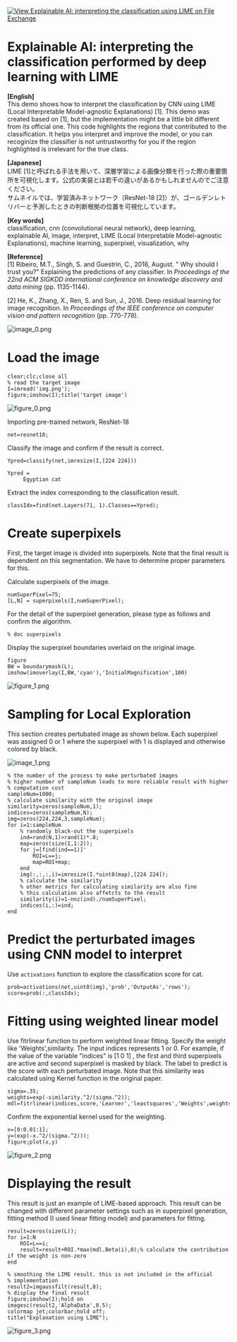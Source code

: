 [![View Explainable AI: interpreting the classification using LIME on File Exchange](https://www.mathworks.com/matlabcentral/images/matlab-file-exchange.svg)](https://jp.mathworks.com/matlabcentral/fileexchange/77828-explainable-ai-interpreting-the-classification-using-lime)
# Explainable AI: interpreting the classification performed by deep learning with LIME

**[English]**  
This demo shows how to interpret the classification by CNN using LIME (Local Interpretable Model-agnostic Explanations) [1]. This demo was created based on [1], but the implementation might be a little bit different from its official one. This code highlights the regions that contributed to the classification.  It helps you interpret and improve the model, or you can recoginize the classifier is not untrustworthy for you if the region highlighted is irrelevant for the true class. 



  
**[Japanese]**  
LIME [1]と呼ばれる手法を用いて、深層学習による画像分類を行った際の重要箇所を可視化します。公式の実装とは若干の違いがあるかもしれませんのでご注意ください。  
サムネイルでは、学習済みネットワーク（ResNet-18 [2]）が、ゴールデンレトリバーと予測したときの判断根拠の位置を可視化しています。

**[Key words]**  
classification, cnn (convolutional neural network), deep learning, explainable AI, image, interpret, LIME (Local Interpretable Model-agnostic Explanations), machine learning, superpixel, visualization, why

**[Reference]**  
[1] Ribeiro, M.T., Singh, S. and Guestrin, C., 2016, August. " Why should I trust you?" Explaining the predictions of any classifier. In *Proceedings of the 22nd ACM SIGKDD international conference on knowledge discovery and data mining* (pp. 1135-1144).




[2] He, K., Zhang, X., Ren, S. and Sun, J., 2016. Deep residual learning for image recognition. In *Proceedings of the IEEE conference on computer vision and pattern recognition* (pp. 770-778).




![image_0.png](README_images/image_0.png)


# Load the image

```matlab:Code
clear;clc;close all
% read the target image
I=imread('img.png');
figure;imshow(I);title('target image')
```


![figure_0.png](README_images/figure_0.png)



Importing pre-trained network, ResNet-18



```matlab:Code
net=resnet18;
```



Classify the image and confirm if the result is correct. 



```matlab:Code
Ypred=classify(net,imresize(I,[224 224]))
```


```text:Output
Ypred = 
     Egyptian cat 

```



Extract the index corresponding to the classification result. 



```matlab:Code
classIdx=find(net.Layers(71, 1).Classes==Ypred);
```

# Create superpixels 


First, the target image is divided into superpixels. Note that the final result is dependent on this segmentation. We have to determine proper parameters for this. 




Calculate superpixels of the image. 



```matlab:Code
numSuperPixel=75;
[L,N] = superpixels(I,numSuperPixel);
```



For the detail of the superpixel generation, please type as follows and confirm the algorithm. 



```matlab:Code
% doc superpixels
```



Display the superpixel boundaries overlaid on the original image.



```matlab:Code
figure
BW = boundarymask(L);
imshow(imoverlay(I,BW,'cyan'),'InitialMagnification',100)
```


![figure_1.png](README_images/figure_1.png)

# Sampling for Local Exploration


This section creates pertubated image as shown below. Each superpixel was assigned 0 or 1 where the superpixel with 1 is displayed and otherwise colored by black.  




![image_1.png](README_images/image_1.png)



```matlab:Code
% the number of the process to make perturbated images
% higher number of sampleNum leads to more reliable result with higher
% computation cost
sampleNum=1000;
% calculate similarity with the original image
similarity=zeros(sampleNum,1);
indices=zeros(sampleNum,N);
img=zeros(224,224,3,sampleNum);
for i=1:sampleNum
    % randomly black-out the superpixels
    ind=rand(N,1)>rand(1)*.8;
    map=zeros(size(I,1:2));
    for j=[find(ind==1)]'
        ROI=L==j;
        map=ROI+map;
    end  
    img(:,:,:,i)=imresize(I.*uint8(map),[224 224]);
    % calculate the similarity
    % other metrics for calculating similarity are also fine
    % this calculation also affetcts to the result
    similarity(i)=1-nnz(ind)./numSuperPixel;
    indices(i,:)=ind;   
end
```

# Predict the perturbated images using CNN model to interpret


Use `activations` function to explore the classification score for cat. 



```matlab:Code
prob=activations(net,uint8(img),'prob','OutputAs','rows');
score=prob(:,classIdx);
```

# Fitting using weighted linear model


Use fitrlinear function to perform weighted linear fitting. Specify the weight like 'Weights',similarity. The input indices represents 1 or 0. For example, if the value of the variable "indices" is [1 0 1] , the first and third superpixels are active and second superpixel is masked by black. The label to predict is the score with each perturbated image. Note that this similarity was calculated using Kernel function in the original paper. 



```matlab:Code
sigma=.35;
weights=exp(-similarity.^2/(sigma.^2));
mdl=fitrlinear(indices,score,'Learner','leastsquares','Weights',weights);
```



Confirm the exponential kernel used for the weighting. 



```matlab:Code
x=[0:0.01:1];
y=(exp(-x.^2/(sigma.^2)));
figure;plot(x,y)
```


![figure_2.png](README_images/figure_2.png)

# Displaying the result


This result is just an example of LIME-based approach. This result can be changed with different parameter settings such as in superpixel generation, fitting method (I used linear fitting model) and parameters for fitting. 



```matlab:Code
result=zeros(size(L));
for i=1:N
    ROI=L==i;
    result=result+ROI.*max(mdl.Beta(i),0);% calculate the contribution if the weight is non-zero
end

% smoothing the LIME result. this is not included in the official
% implementation
result2=imgaussfilt(result,8);
% display the final result
figure;imshow(I);hold on
imagesc(result2,'AlphaData',0.5);
colormap jet;colorbar;hold off;
title("Explanation using LIME");
```


![figure_3.png](README_images/figure_3.png)

